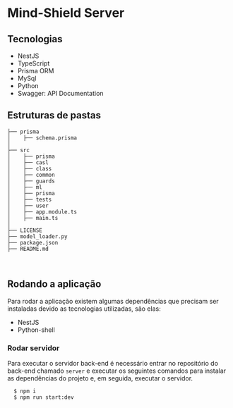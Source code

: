 # Mind-Shield Server

## Tecnologias

-   NestJS
-   TypeScript
-   Prisma ORM
-   MySql
-   Python
-   Swagger: API Documentation
    <br>

## Estruturas de pastas
```
├── prisma
│    ├── schema.prisma
│
├── src
│    ├── prisma
│    ├── casl
│    ├── class
│    ├── common
│    ├── guards
│    ├── ml
│    ├── prisma
│    ├── tests
│    ├── user
│    ├── app.module.ts
│    ├── main.ts
│
├── LICENSE
├── model_loader.py
├── package.json
├── README.md
```

<br>

## Rodando a aplicação

Para rodar a aplicação existem algumas dependências que precisam ser instaladas devido as tecnologias utilizadas, são elas:

-   NestJS
-   Python-shell

### Rodar servidor

Para executar o servidor back-end é necessário entrar no repositório do back-end chamado `server` e executar os seguintes comandos para instalar as dependências do projeto e, em seguida, executar o servidor.

```
  $ npm i
  $ npm run start:dev
```

<br>
